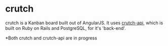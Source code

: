 # crutch
crutch is a Kanban board built out of AngularJS.  It uses [crutch-api](https://github.com/nivram80/crutch-api), which is built on Ruby on Rails and PostgreSQL, for it's 'back-end'.  

*Both crutch and crutch-api are in progress
